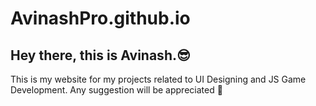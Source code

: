 # AvinashPro.github.io
## Hey there, this is Avinash.😎
This is my website for my projects related to UI Designing and JS Game Development.
Any suggestion will be appreciated 🤗
